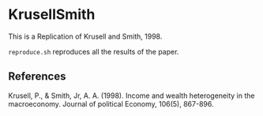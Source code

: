 # KrusellSmith

This is a Replication of Krusell and Smith, 1998.

`reproduce.sh` reproduces all the results of the paper.

## References

Krusell, P., & Smith, Jr, A. A. (1998). Income and wealth heterogeneity in the macroeconomy. Journal of political Economy, 106(5), 867-896.
